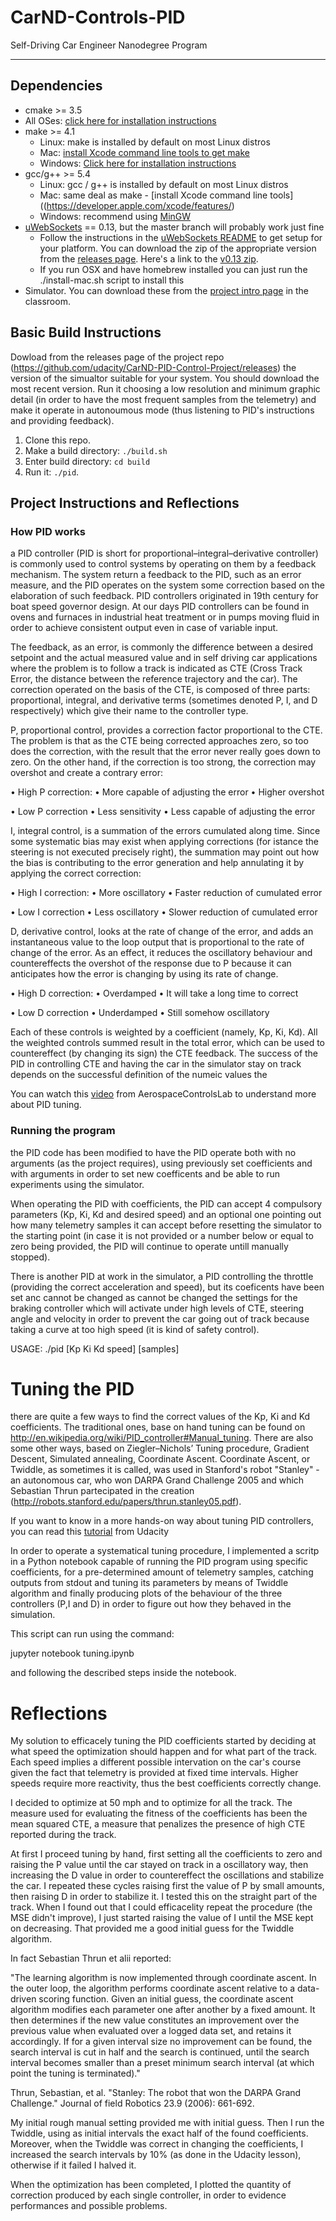 # CarND-Controls-PID
Self-Driving Car Engineer Nanodegree Program

---

## Dependencies

* cmake >= 3.5
 * All OSes: [click here for installation instructions](https://cmake.org/install/)
* make >= 4.1
  * Linux: make is installed by default on most Linux distros
  * Mac: [install Xcode command line tools to get make](https://developer.apple.com/xcode/features/)
  * Windows: [Click here for installation instructions](http://gnuwin32.sourceforge.net/packages/make.htm)
* gcc/g++ >= 5.4
  * Linux: gcc / g++ is installed by default on most Linux distros
  * Mac: same deal as make - [install Xcode command line tools]((https://developer.apple.com/xcode/features/)
  * Windows: recommend using [MinGW](http://www.mingw.org/)
* [uWebSockets](https://github.com/uWebSockets/uWebSockets) == 0.13, but the master branch will probably work just fine
  * Follow the instructions in the [uWebSockets README](https://github.com/uWebSockets/uWebSockets/blob/master/README.md) to get setup for your platform. You can download the zip of the appropriate version from the [releases page](https://github.com/uWebSockets/uWebSockets/releases). Here's a link to the [v0.13 zip](https://github.com/uWebSockets/uWebSockets/archive/v0.13.0.zip).
  * If you run OSX and have homebrew installed you can just run the ./install-mac.sh script to install this
* Simulator. You can download these from the [project intro page](https://github.com/udacity/CarND-PID-Control-Project/releases) in the classroom.

## Basic Build Instructions

Dowload from the releases page of the project repo (https://github.com/udacity/CarND-PID-Control-Project/releases) the version of the simualtor suitable for your system. You should download the most recent version. Run it choosing a low resolution and minimum graphic detail (in order to have the most frequent samples from the telemetry) and make it operate in autonoumous mode (thus listening to PID's instructions and providing feedback).

1. Clone this repo.
2. Make a build directory: `./build.sh`
3. Enter build directory: `cd build`
4. Run it: `./pid`. 

## Project Instructions and Reflections

### How PID works

a PID controller (PID is short for proportional–integral–derivative controller) is commonly used to control systems by operating on them by a feedback mechanism. The system return a feedback to the PID, such as an error measure, and the PID operates on the system some correction based on the elaboration of such feedback.
PID controllers originated in 19th century for boat speed governor design. At our days PID controllers can be found in ovens and furnaces in industrial heat treatment or in pumps moving fluid in order to achieve consistent output even in case of variable input.

The feedback, as an error, is commonly the difference between a desired setpoint and the actual measured value and in self driving car applications where the problem is to follow a track is indicated as CTE (Cross Track Error, the distance between the reference trajectory and the car). The correction operated on the basis of the CTE, is composed of three parts: proportional, integral, and derivative terms (sometimes denoted P, I, and D respectively) which give their name to the controller type.

P, proportional control, provides a correction factor proportional to the CTE. The problem is that as the CTE being corrected approaches zero, so too does the correction, with the result that the error never really goes down to zero. On the other hand, if the correction is too strong, the correction may overshot and create a contrary error:

• High P correction:
	• More capable of adjusting the error
	• Higher overshot
	
• Low P correction
	• Less sensitivity
	• Less capable of adjusting the error

I, integral control, is a summation of the errors cumulated along time. Since some systematic bias may exist when applying corrections (for istance the steering is not executed precisely right), the summation may point out how the bias is contributing to the error generation and help annulating it by applying the correct correction: 

• High I correction:
	• More oscillatory
	• Faster reduction of cumulated error
	
• Low I correction
	• Less oscillatory
	• Slower reduction of cumulated error

D, derivative control, looks at the rate of change of the error, and adds an instantaneous value to the loop output that is proportional to the rate of change of the error. As an effect, it reduces the oscillatory behaviour and countereffects the overshot of the response due to P because it can anticipates how the error is changing by using its rate of change.

• High D correction:
	• Overdamped
	• It will take a long time to correct
	
• Low D correction
	• Underdamped
	• Still somehow oscillatory

Each of these controls is weighted by a coefficient (namely, Kp, Ki, Kd). All the weighted controls summed result in the total error, which can be used to countereffect (by changing its sign) the CTE feedback. The success of the PID in controlling CTE and having the car in the simulator stay on track depends on the successful definition of the numeic values the 

You can watch this [video](https://www.youtube.com/watch?v=4Y7zG48uHRo) from AerospaceControlsLab to understand more about PID tuning. 

### Running the program
the PID code has been modified to have the PID operate both with no arguments (as the project requires), using previously set coefficients and with arguments in order to set new coefficents and be able to run experiments using the simulator. 

When operating the PID with coefficients, the PID can accept 4 compulsory parameters (Kp, Ki, Kd and desired speed) and an optional one pointing out how many telemetry samples it can accept before resetting the simulator to the starting point (in case it is not provided or a number below or equal to zero being provided, the PID will continue to operate untill manually stopped).

There is another PID at work in the simulator, a PID controlling the throttle (providing the correct acceleration and speed), but its coeficents have been set anc cannot be changed as cannot be changed the settings for the braking controller which will activate under high levels of CTE, steering angle and velocity in order to prevent the car going out of track because taking a curve at too high speed (it is kind of safety control).

USAGE: ./pid [Kp Ki Kd speed] [samples]

# Tuning the PID

there are quite a few ways to find the correct values of the Kp, Ki and Kd coefficients. The traditional ones, base on hand tuning can be found on http://en.wikipedia.org/wiki/PID_controller#Manual_tuning. There are also some other ways, based on Ziegler–Nichols’ Tuning procedure, Gradient Descent, Simulated annealing, Coordinate Ascent. Coordinate Ascent, or Twiddle, as sometimes it is called, was used in Stanford's robot "Stanley" - an autonomous car, who won DARPA Grand Challenge 2005 and which Sebastian Thrun partecipated in the creation (http://robots.stanford.edu/papers/thrun.stanley05.pdf).

If you want to know in a more hands-on way about tuning PID controllers, you can read this [tutorial](https://udacity-reviews-uploads.s3.amazonaws.com/_attachments/41330/1493863065/pid_control_document.pdf) from Udacity

In order to operate a systematical tuning procedure, I implemented a scritp in a Python notebook capable of running the PID program using specific coefficients, for a pre-determined amount of telemetry samples, catching outputs from stdout and tuning its parameters by means of Twiddle algorithm and finally producing plots of the behaviour of the three controllers (P,I and D) in order to figure out how they behaved in the simulation.

This script can run using the command:

jupyter notebook tuning.ipynb

and following the described steps inside the notebook.

# Reflections

My solution to efficacely tuning the PID coefficients started by deciding at what speed the optimization should happen and for what part of the track. Each speed implies a different possible intervation on the car's course given the fact that telemetry is provided at fixed time intervals. Higher speeds require more reactivity, thus the best coefficients correctly change.

I decided to optimize at 50 mph and to optimize for all the track. The measure used for evaluating the fitness of the coefficients has been the mean squared CTE, a measure that penalizes the presence of high CTE reported during the track.

At first I proceed tuning by hand, first setting all the coefficients to zero and raising the P value until the car stayed on track in a oscillatory way, then increasing the D value in order to countereffect the oscillations and stabilize the car. I repeated these cycles raising first the value of P by small amounts, then raising D in order to stabilize it. I tested this on the straight part of the track. When I found out that I could efficacelity repeat the procedure (the MSE didn't improve), I just started raising the value of I until the MSE kept on decreasing. That provided me a good initial guess for the Twiddle algorithm.

In fact Sebastian Thrun et alii reported:

"The learning algorithm is now implemented
through coordinate ascent. In the outer loop, the algorithm
performs coordinate ascent relative to a
data-driven scoring function. Given an initial guess,
the coordinate ascent algorithm modifies each parameter
one after another by a fixed amount. It then
determines if the new value constitutes an improvement
over the previous value when evaluated over a
logged data set, and retains it accordingly. If for a
given interval size no improvement can be found,
the search interval is cut in half and the search is
continued, until the search interval becomes smaller
than a preset minimum search interval (at which
point the tuning is terminated)."

Thrun, Sebastian, et al. "Stanley: The robot that won the DARPA Grand Challenge." Journal of field Robotics 23.9 (2006): 661-692.

My initial rough manual setting provided me with initial guess. Then I run the Twiddle, using as initial intervals the exact half of the found coefficients. Moreover, when the Twiddle was correct in changing the coefficients, I increased the search intervals by 10% (as done in the Udacity lesson), otherwise if it failed I halved it.

When the optimization has been completed, I plotted the quantity of correction produced by each single controller, in order to evidence performances and possible problems.






